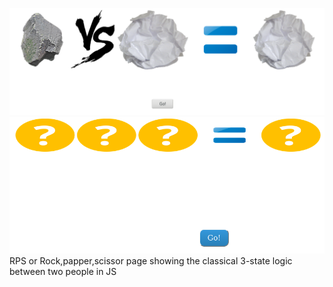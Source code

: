 ![screenshot result](https://github.com/moseleygj/JavaScript/blob/master/RPS/Screenshot%20from%202017-08-04%2013-41-44.png)
![screenshot initial](https://github.com/moseleygj/JavaScript/blob/master/RPS/Screenshot%20from%202017-09-06%2011-09-58.png)
RPS or Rock,papper,scissor page showing the classical 3-state logic between two people in JS
